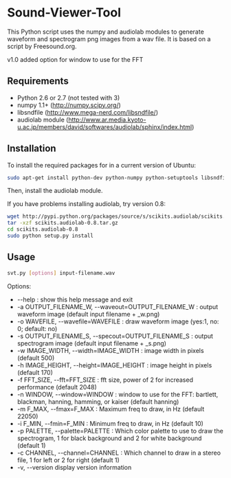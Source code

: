 Sound-Viewer-Tool
=================

This Python script uses the numpy and audiolab modules to generate waveform and spectrogram png images from a wav file. It is based on a script by Freesound.org.

v1.0 added option for window to use for the FFT

Requirements
------------

* Python 2.6 or 2.7 (not tested with 3)
* numpy 1.1+ (http://numpy.scipy.org/)
* libsndfile (http://www.mega-nerd.com/libsndfile/)
* audiolab module (http://www.ar.media.kyoto-u.ac.jp/members/david/softwares/audiolab/sphinx/index.html)

Installation
-------------

To install the required packages for in a current version of Ubuntu:
```bash
sudo apt-get install python-dev python-numpy python-setuptools libsndfile1-dev libasound2-dev python-imaging
```
Then, install the audiolab module.

If you have problems installing audiolab, try version 0.8:
```bash
wget http://pypi.python.org/packages/source/s/scikits.audiolab/scikits.audiolab-0.8.tar.gz
tar -xzf scikits.audiolab-0.8.tar.gz
cd scikits.audiolab-0.8
sudo python setup.py install
```

Usage
--------

```bash
svt.py [options] input-filename.wav
```

Options:
* --help : show this help message and exit
* -a OUTPUT_FILENAME_W, --waveout=OUTPUT_FILENAME_W : output waveform image (default input filename + _w.png)
* -o WAVEFILE, --wavefile=WAVEFILE : draw waveform image (yes:1, no: 0; default: no)
* -s OUTPUT_FILENAME_S, --specout=OUTPUT_FILENAME_S : output spectrogram image (default input filename + _s.png)
* -w IMAGE_WIDTH, --width=IMAGE_WIDTH : image width in pixels (default 500)
* -h IMAGE_HEIGHT, --height=IMAGE_HEIGHT : image height in pixels (default 170)
* -f FFT_SIZE, --fft=FFT_SIZE : fft size, power of 2 for increased performance (default 2048)
* -n WINDOW, --window=WINDOW : window to use for the FFT: bartlett, blackman, hanning, hamming, or kaiser (default hanning)
* -m F_MAX, --fmax=F_MAX : Maximum freq to draw, in Hz (default 22050)
* -i F_MIN, --fmin=F_MIN : Minimum freq to draw, in Hz (default 10)
* -p PALETTE, --palette=PALETTE : Which color palette to use to draw the spectrogram, 1 for black background and 2 for white background (default 1)
* -c CHANNEL, --channel=CHANNEL : Which channel to draw in a stereo file, 1 for left or 2 for right (default 1)
* -v, --version         display version information


